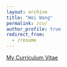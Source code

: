 ```yaml
---
layout: archive
title: "Wei Wang"
permalink: /cv/
author_profile: true
redirect_from:
  - /resume
---
```


[My Curriculum Vitae](../files/paper1.pdf)

